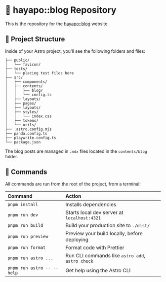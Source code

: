 # 🗼 hayapo::blog Repository

This is the repository for the [hayapo::blog](https://blog.hayapo.dev) website.

## 🏯 Project Structure

Inside of your Astro project, you'll see the following folders and files:

```terminal
├── public/
│   └── favicon/
├── tests/
│   └── placing test files here
├── src/
│   ├── components/
│   ├── contents/
│   │   ├── blog/
│   │   └── config.ts
│   ├── layouts/
│   ├── pages/
│   ├── layouts/
│   ├── styles/
│   │   └── index.css
│   ├── tokens/
│   └── utils/
├── .astro.config.mjs
├── panda.config.ts
├── playwrite.config.ts
└── package.json
```

The blog posts are managed in `.mdx` files located in the `contents/blog` folder.

## 🔧 Commands

All commands are run from the root of the project, from a terminal:

| Command                    | Action                                           |
| :------------------------- | :----------------------------------------------- |
| `pnpm install`             | Installs dependencies                            |
| `pnpm run dev`             | Starts local dev server at `localhost:4321`      |
| `pnpm run build`           | Build your production site to `./dist/`          |
| `pnpm run preview`         | Preview your build locally, before deploying     |
| `pnpm run format`          | Format code with Prettier                        |
| `pnpm run astro ...`       | Run CLI commands like `astro add`, `astro check` |
| `pnpm run astro -- --help` | Get help using the Astro CLI                     |

